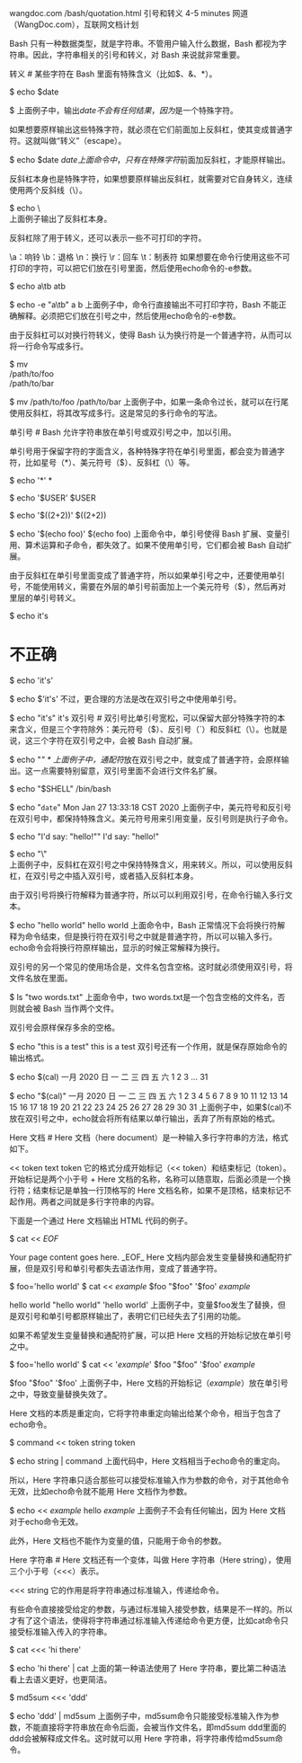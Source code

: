 wangdoc.com /bash/quotation.html
引号和转义
4-5 minutes
网道（WangDoc.com），互联网文档计划

Bash 只有一种数据类型，就是字符串。不管用户输入什么数据，Bash 都视为字符串。因此，字符串相关的引号和转义，对 Bash 来说就非常重要。

转义 #
某些字符在 Bash 里面有特殊含义（比如$、&、*）。

$ echo $date

$
上面例子中，输出$date不会有任何结果，因为$是一个特殊字符。

如果想要原样输出这些特殊字符，就必须在它们前面加上反斜杠，使其变成普通字符。这就叫做“转义”（escape）。

$ echo \$date
$date
上面命令中，只有在特殊字符$前面加反斜杠，才能原样输出。

反斜杠本身也是特殊字符，如果想要原样输出反斜杠，就需要对它自身转义，连续使用两个反斜线（\\）。

$ echo \\
\
上面例子输出了反斜杠本身。

反斜杠除了用于转义，还可以表示一些不可打印的字符。

\a：响铃
\b：退格
\n：换行
\r：回车
\t：制表符
如果想要在命令行使用这些不可打印的字符，可以把它们放在引号里面，然后使用echo命令的-e参数。

$ echo a\tb
atb

$ echo -e "a\tb"
a        b
上面例子中，命令行直接输出不可打印字符，Bash 不能正确解释。必须把它们放在引号之中，然后使用echo命令的-e参数。

由于反斜杠可以对换行符转义，使得 Bash 认为换行符是一个普通字符，从而可以将一行命令写成多行。

$ mv \
/path/to/foo \
/path/to/bar


$ mv /path/to/foo /path/to/bar
上面例子中，如果一条命令过长，就可以在行尾使用反斜杠，将其改写成多行。这是常见的多行命令的写法。

单引号 #
Bash 允许字符串放在单引号或双引号之中，加以引用。

单引号用于保留字符的字面含义，各种特殊字符在单引号里面，都会变为普通字符，比如星号（*）、美元符号（$）、反斜杠（\）等。

$ echo '*'
*

$ echo '$USER'
$USER

$ echo '$((2+2))'
$((2+2))

$ echo '$(echo foo)'
$(echo foo)
上面命令中，单引号使得 Bash 扩展、变量引用、算术运算和子命令，都失效了。如果不使用单引号，它们都会被 Bash 自动扩展。

由于反斜杠在单引号里面变成了普通字符，所以如果单引号之中，还要使用单引号，不能使用转义，需要在外层的单引号前面加上一个美元符号（$），然后再对里层的单引号转义。


$ echo it's

# 不正确
$ echo 'it\'s'


$ echo $'it\'s'
不过，更合理的方法是改在双引号之中使用单引号。

$ echo "it's"
it's
双引号 #
双引号比单引号宽松，可以保留大部分特殊字符的本来含义，但是三个字符除外：美元符号（$）、反引号（`）和反斜杠（\）。也就是说，这三个字符在双引号之中，会被 Bash 自动扩展。

$ echo "*"
*
上面例子中，通配符*放在双引号之中，就变成了普通字符，会原样输出。这一点需要特别留意，双引号里面不会进行文件名扩展。

$ echo "$SHELL"
/bin/bash

$ echo "`date`"
Mon Jan 27 13:33:18 CST 2020
上面例子中，美元符号和反引号在双引号中，都保持特殊含义。美元符号用来引用变量，反引号则是执行子命令。

$ echo "I'd say: \"hello!\""
I'd say: "hello!"

$ echo "\\"
\
上面例子中，反斜杠在双引号之中保持特殊含义，用来转义。所以，可以使用反斜杠，在双引号之中插入双引号，或者插入反斜杠本身。

由于双引号将换行符解释为普通字符，所以可以利用双引号，在命令行输入多行文本。

$ echo "hello
world"
hello
world
上面命令中，Bash 正常情况下会将换行符解释为命令结束，但是换行符在双引号之中就是普通字符，所以可以输入多行。echo命令会将换行符原样输出，显示的时候正常解释为换行。

双引号的另一个常见的使用场合是，文件名包含空格。这时就必须使用双引号，将文件名放在里面。

$ ls "two words.txt"
上面命令中，two words.txt是一个包含空格的文件名，否则就会被 Bash 当作两个文件。

双引号会原样保存多余的空格。

$ echo "this is a     test"
this is a     test
双引号还有一个作用，就是保存原始命令的输出格式。


$ echo $(cal)
一月 2020 日 一 二 三 四 五 六 1 2 3 ... 31


$ echo "$(cal)"
      一月 2020
日 一 二 三 四 五 六
          1  2  3  4
 5  6  7  8  9 10 11
12 13 14 15 16 17 18
19 20 21 22 23 24 25
26 27 28 29 30 31
上面例子中，如果$(cal)不放在双引号之中，echo就会将所有结果以单行输出，丢弃了所有原始的格式。

Here 文档 #
Here 文档（here document）是一种输入多行字符串的方法，格式如下。

<< token
text
token
它的格式分成开始标记（<< token）和结束标记（token）。开始标记是两个小于号 + Here 文档的名称，名称可以随意取，后面必须是一个换行符；结束标记是单独一行顶格写的 Here 文档名称，如果不是顶格，结束标记不起作用。两者之间就是多行字符串的内容。

下面是一个通过 Here 文档输出 HTML 代码的例子。

$ cat << _EOF_
<html>
<head>
    <title>
    The title of your page
    </title>
</head>

<body>
    Your page content goes here.
</body>
</html>
_EOF_
Here 文档内部会发生变量替换和通配符扩展，但是双引号和单引号都失去语法作用，变成了普通字符。

$ foo='hello world'
$ cat << _example_
$foo
"$foo"
'$foo'
_example_

hello world
"hello world"
'hello world'
上面例子中，变量$foo发生了替换，但是双引号和单引号都原样输出了，表明它们已经失去了引用的功能。

如果不希望发生变量替换和通配符扩展，可以把 Here 文档的开始标记放在单引号之中。

$ foo='hello world'
$ cat << '_example_'
$foo
"$foo"
'$foo'
_example_

$foo
"$foo"
'$foo'
上面例子中，Here 文档的开始标记（_example_）放在单引号之中，导致变量替换失效了。

Here 文档的本质是重定向，它将字符串重定向输出给某个命令，相当于包含了echo命令。

$ command << token
  string
token



$ echo string | command
上面代码中，Here 文档相当于echo命令的重定向。

所以，Here 字符串只适合那些可以接受标准输入作为参数的命令，对于其他命令无效，比如echo命令就不能用 Here 文档作为参数。

$ echo << _example_
hello
_example_
上面例子不会有任何输出，因为 Here 文档对于echo命令无效。

此外，Here 文档也不能作为变量的值，只能用于命令的参数。

Here 字符串 #
Here 文档还有一个变体，叫做 Here 字符串（Here string），使用三个小于号（<<<）表示。

<<< string
它的作用是将字符串通过标准输入，传递给命令。

有些命令直接接受给定的参数，与通过标准输入接受参数，结果是不一样的。所以才有了这个语法，使得将字符串通过标准输入传递给命令更方便，比如cat命令只接受标准输入传入的字符串。

$ cat <<< 'hi there'

$ echo 'hi there' | cat
上面的第一种语法使用了 Here 字符串，要比第二种语法看上去语义更好，也更简洁。

$ md5sum <<< 'ddd'

$ echo 'ddd' | md5sum
上面例子中，md5sum命令只能接受标准输入作为参数，不能直接将字符串放在命令后面，会被当作文件名，即md5sum ddd里面的ddd会被解释成文件名。这时就可以用 Here 字符串，将字符串传给md5sum命令。
